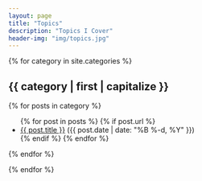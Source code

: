 ```yaml
---
layout: page
title: "Topics"
description: "Topics I Cover"
header-img: "img/topics.jpg"
---
```


{% for category in site.categories %}
<div class="post-preview">
	<a name="{{ category | first }}">
        <h2 class="post-title">
			{{ category | first | capitalize }}
        </h2>
	</a>
	{% for posts in category %}
	<ul>
      {% for post in posts %}
	  	{% if post.url %}
			<li class="post-meta"><a href="{{ post.url }}">{{ post.title }}</a> ({{ post.date | date: "%B %-d, %Y" }})</li>
		{% endif %}
      {% endfor %}
	</ul>
    {% endfor %}
</div>
	  
{% endfor %}
